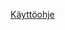 [Käyttöohje](https://github.com/oraisa/tiralabra/blob/master/dokumentaatio/k%C3%A4ytt%C3%B6ohje.md)
